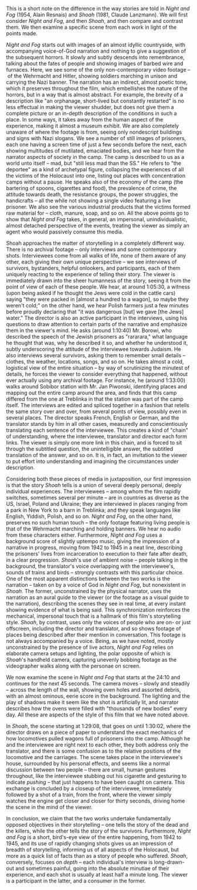 This is a short note on the difference in the way stories are told in *Night and Fog* (1954, Alain Resnais) and *Shoah* (1981, Claude Lanzmann). We will first consider *Night and Fog*, and then *Shoah*, and then compare and contrast them. We then examine a specific scene from each work in light of the points made.

*Night and Fog* starts out with images of an almost idyllic countryside, with accompanying voice-of-God narration and nothing to give a suggestion of the subsequent horrors. It slowly and subtly descends into remembrance, talking about the fates of people and showing images of barbed wire and furnaces. Here, we see some of the only non-contemporary video footage – of the Wehrmacht and Hitler, showing soldiers marching in unison and carrying the Nazi banner. The narration has an indirect, almost poetic tone, which it preserves throughout the film, which embellishes the nature of the horrors, but in a way that is almost abstract. For example, the brevity of a description like "an orphanage, short-lived but constantly restarted" is no less effectual in making the viewer shudder, but does not give them a complete picture or an in-depth description of the conditions in such a place. In some ways, it takes away from the human aspect of the experience, making it almost a museum exhibit. We are also completely unaware of where the footage is from, seeing only nondescript buildings and signs with Nazi slogans.
We see a number of still images of prisoners, each one having a screen time of just a few seconds before the next, each showing multitudes of mutilated, emaciated bodies, and we hear from the narrator aspects of society in the camp. The camp is described to us as a world unto itself – mad, but "still less mad than the SS." He refers to "the deportee" as a kind of archetypal figure, collapsing the experiences of all the victims of the Holocaust into one, listing out places with concentration camps without a pause. He speaks also of the economy of the camp (the bartering of spoons, cigarettes and food), the prevalence of crime, the attitude towards death, the resistance groups, the power struggles, the handicrafts – all the while not showing a single video featuring a live prisoner. We also see the various industrial products that the victims formed raw material for – cloth, manure, soap, and so on.
All the above points go to show that *Night and Fog* takes, in general, an impersonal, unindividualistic, almost detached perspective of the events, treating the viewer as simply an agent who would passively consume this media.

Shoah approaches the matter of storytelling in a completely different way. There is no archival footage – only interviews and some contemporary shots. Interviewees come from all walks of life, none of them aware of any other, each giving their own unique perspective – we see interviews of survivors, bystanders, helpful onlookers, and participants, each of them uniquely reacting to the experience of telling their story. The viewer is immediately drawn into the sheer humanness of the story, seeing it from the point of view of each of these people. We hear, at around 1:05:30, a witness (upon being asked if he thought the Jews were cold in the cattle cars) saying "they were packed in [almost a hundred to a wagon], so maybe they weren't cold;" on the other hand, we hear Polish farmers just a few minutes before proudly declaring that "it was dangerous [but] we gave [the Jews] water."
The director is also an active participant in the interviews, using his questions to draw attention to certain parts of the narrative and emphasize them in the viewer's mind. He asks (around 1:10:40) Mr. Borowi, who described the speech of the Jewish prisoners as "rararara," what language he thought that was, why he described it so, and whether he understood it, subtly underscoring the attitude of the interviewee towards Judaism. He also interviews several survivors, asking them to remember small details – clothes, the weather, locations, songs, and so on. He takes almost a cold, logistical view of the entire situation – by way of scrutinizing the minutest of details, he forces the viewer to consider everything that happened, without ever actually using any archival footage. For instance, he (around 1:33:00) walks around Sobibor station with Mr. Jan Piwonski, identifying places and mapping out the entire camp around the area, and finds that this camp differed from the one at Treblinka in that the station was part of the camp itself.
The interviews are edited and spliced together in a fashion that retells the same story over and over, from several points of view, possibly even in several places. The director speaks French, English or German, and the translator stands by him in all other cases, measuredly and conscientiously translating each sentence of the interviewee. This creates a kind of "chain" of understanding, where the interviewee, translator and director each form links. The viewer is simply one more link in this chain, and is forced to sit through the subtitled question, the unintelligible answer, the subtitled translation of the answer, and so on. It is, in fact, an invitation to the viewer to put effort into understanding and imagining the circumstances under description.

Considering both these pieces of media in juxtaposition, our first impression is that the story *Shoah* tells is a union of several deeply personal, deeply individual experiences. The interviewees – among whom the film rapidly switches, sometimes several per minute – are in countries as diverse as the US, Israel, Poland and Ukraine; they are interviewed in places ranging from a park in New York to a barn in Treblinka; and they speak languages like English, Yiddish, Polish, and so on. *Night and Fog*, on the other hand, preserves no such human touch – the only footage featuring living people is that of the Wehrmacht marching and holding banners. We hear no audio from these characters either.
Furthermore, *Night and Fog* uses a background score of slightly uptempo music, giving the impression of a narrative in progress, moving from 1942 to 1945 in a neat line, describing the prisoners' lives from incarceration to execution to their fate after death, in a clear progression. *Shoah*'s use of ambient noise – people talking in the background, the translator's voice overlapping with the interviewee's, sounds of trains and birds – strongly contrasts with this particular choice.
One of the most apparent distinctions between the two works is the narration – taken on by a voice of God in *Night and Fog*, but nonexistent in *Shoah*. The former, unconstrained by the physical narrator, uses the narration as an aural guide to the viewer (or the footage as a visual guide to the narration), describing the scenes they see in real time, at every instant showing evidence of what is being said. This synchronization reinforces the mechanical, impersonal touch that is a hallmark of this film's storytelling style. *Shoah*, by contrast, uses only the voices of people who are on- or just offscreen, including the director and translator, and so shows footage of places being described after their mention in conversation. This footage is not always accompanied by a voice.
Being, as we have noted, mostly unconstrained by the presence of live actors, *Night and Fog* relies on elaborate camera setups and lighting, the polar opposite of which is *Shoah*'s handheld camera, capturing unevenly bobbing footage as the videographer walks along with the personae on screen.

We now examine the scene in *Night and Fog* that starts at the 24:10 and continues for the next 45 seconds. The camera moves – slowly and steadily – across the length of the wall, showing oven holes and assorted debris, with an almost ominous, eerie score in the background. The lighting and the play of shadows make it seem like the shot is artificially lit, and narrator describes how the ovens were filled with "thousands of new bodies" every day. All these are aspects of the style of this film that we have noted above.

In *Shoah*, the scene starting at 1:29:08, that goes on until 1:30:02, where the director draws on a piece of paper to understand the exact mechanics of how locomotives pulled wagons full of prisoners into the camp. Although he and the interviewee are right next to each other, they both address only the translator, and there is some confusion as to the relative positions of the locomotive and the carriages. The scene takes place in the interviewee's house, surrounded by his personal effects, and seems like a normal discussion between two people – there are small, human gestures throughout, like the interviewee stubbing out his cigarette and gesturing to indicate *pushing* – that just happens to have been caught on camera. This exchange is concluded by a closeup of the interviewee, immediately followed by a shot of a train, from the front, where the viewer simply watches the engine get closer and closer for thirty seconds, driving home the scene in the mind of the viewer.

In conclusion, we claim that the two works undertake fundamentally opposed objectives in their storytelling – one tells the story of the dead and the killers, while the other tells the story of the survivors. Furthermore, *Night and Fog* is a short, bird's-eye view of the entire happening, from 1942 to 1945, and its use of rapidly changing shots gives us an impression of breadth of storytelling, informing us of all aspects of the Holocaust, but more as a quick list of facts than as a story of people who suffered. *Shoah*, conversely, focuses on *depth* – each individual's interview is long-drawn-out and sometimes painful, going into the absolute minutiae of their experience, and each shot is usually at least half a minute long. The viewer is a participant in the latter, and a consumer in the former.